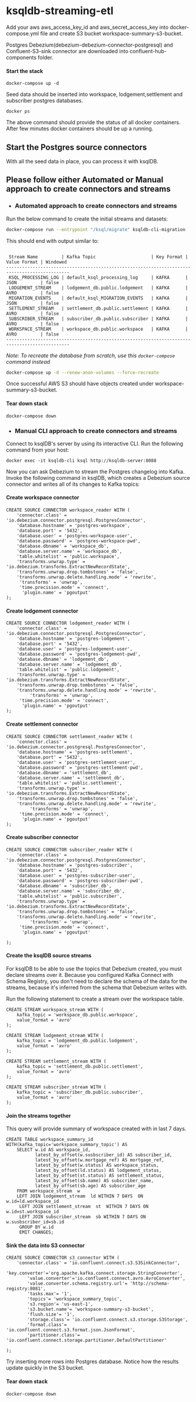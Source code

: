 # ksqldb-streaming-etl

Add your aws aws_access_key_id and aws_secret_access_key into docker-compose.yml file and create S3 bucket workspace-summary-s3-bucket.

Postgres Debezium(debezium-debezium-connector-postgresql) and Confluent-S3-sink connector are downloaded into
confluent-hub-components folder.

#### Start the stack

```shell
docker-compose up -d
```

Seed data should be inserted into workspace, lodgement,settlement and subscriber postgres databases.

```shell
docker ps
```

The above command should provide the status of all docker containers.
After few minutes docker containers should be up a running.

## Start the Postgres source connectors

With all the seed data in place, you can process it with ksqlDB.

## Please follow either Automated or Manual approach to create connectors and streams

- ### Automated approach to create connectors and streams

Run the below command to create the initial streams and datasets:

```sh
docker-compose run --entrypoint "/ksql/migrate" ksqldb-cli-migration
```

This should end with output similar to:

```shell

 Stream Name         | Kafka Topic                     | Key Format | Value Format | Windowed 
----------------------------------------------------------------------------------------------
 KSQL_PROCESSING_LOG | default_ksql_processing_log     | KAFKA      | JSON         | false    
 LODGEMENT_STREAM    | lodgement_db.public.lodgement   | KAFKA      | AVRO         | false    
 MIGRATION_EVENTS    | default_ksql_MIGRATION_EVENTS   | KAFKA      | JSON         | false    
 SETTLEMENT_STREAM   | settlement_db.public.settlement | KAFKA      | AVRO         | false    
 SUBSCRIBER_STREAM   | subscriber_db.public.subscriber | KAFKA      | AVRO         | false    
 WORKSPACE_STREAM    | workspace_db.public.workspace   | KAFKA      | AVRO         | false    
----------------------------------------------------------------------------------------------

```

_Note: To recreate the database from scratch, use this `docker-compose` command instead_

```sh
docker-compose up -d --renew-anon-volumes --force-recreate
```

Once successful AWS S3 should have objects created under workspace-summary-s3-bucket.

#### Tear down stack

```shell
docker-compose down
```

- ### Manual CLI approach to create connectors and streams

Connect to ksqlDB's server by using its interactive
CLI. Run the following command from your host:

```shell
docker exec -it ksqldb-cli ksql http://ksqldb-server:8088
```

Now you can ask Debezium to stream the Postgres changelog into Kafka. Invoke the following command in ksqlDB, which
creates a Debezium source connector and writes all of its changes to Kafka topics:

#### Create workspace connector

```shell
CREATE SOURCE CONNECTOR workspace_reader WITH (
    'connector.class' = 'io.debezium.connector.postgresql.PostgresConnector',
    'database.hostname' = 'postgres-workspace',
    'database.port' = '5432',
    'database.user' = 'postgres-workspace-user',
    'database.password' = 'postgres-workspace-pwd',
    'database.dbname' = 'workspace_db',
    'database.server.name' = 'workspace_db',
    'table.whitelist' = 'public.workspace',
    'transforms.unwrap.type' = 'io.debezium.transforms.ExtractNewRecordState',
    'transforms.unwrap.drop.tombstones' = 'false',
    'transforms.unwrap.delete.handling.mode' = 'rewrite',
     'transforms' = 'unwrap',
     'time.precision.mode' = 'connect',
      'plugin.name' = 'pgoutput'
);

```

#### Create lodgement connector

```shell
CREATE SOURCE CONNECTOR lodgement_reader WITH (
    'connector.class' = 'io.debezium.connector.postgresql.PostgresConnector',
    'database.hostname' = 'postgres-lodgement',
    'database.port' = '5432',
    'database.user' = 'postgres-lodgement-user',
    'database.password' = 'postgres-lodgement-pwd',
    'database.dbname' = 'lodgement_db',
    'database.server.name' = 'lodgement_db',
    'table.whitelist' = 'public.lodgement',
    'transforms.unwrap.type' = 'io.debezium.transforms.ExtractNewRecordState',
    'transforms.unwrap.drop.tombstones' = 'false',
    'transforms.unwrap.delete.handling.mode' = 'rewrite',
         'transforms' = 'unwrap',
     'time.precision.mode' = 'connect',
      'plugin.name' = 'pgoutput'
);

```

#### Create settlement connector

```shell
CREATE SOURCE CONNECTOR settlement_reader WITH (
    'connector.class' = 'io.debezium.connector.postgresql.PostgresConnector',
    'database.hostname' = 'postgres-settlement',
    'database.port' = '5432',
    'database.user' = 'postgres-settlement-user',
    'database.password' = 'postgres-settlement-pwd',
    'database.dbname' = 'settlement_db',
    'database.server.name' = 'settlement_db',
    'table.whitelist' = 'public.settlement',
    'transforms.unwrap.type' = 'io.debezium.transforms.ExtractNewRecordState',
    'transforms.unwrap.drop.tombstones' = 'false',
    'transforms.unwrap.delete.handling.mode' = 'rewrite',
         'transforms' = 'unwrap',
     'time.precision.mode' = 'connect',
      'plugin.name' = 'pgoutput'
);

```

#### Create subscriber connector

```shell
CREATE SOURCE CONNECTOR subscriber_reader WITH (
    'connector.class' = 'io.debezium.connector.postgresql.PostgresConnector',
    'database.hostname' = 'postgres-subscriber',
    'database.port' = '5432',
    'database.user' = 'postgres-subscriber-user',
    'database.password' = 'postgres-subscriber-pwd',
    'database.dbname' = 'subscriber_db',
    'database.server.name' = 'subscriber_db',
    'table.whitelist' = 'public.subscriber',
    'transforms.unwrap.type' = 'io.debezium.transforms.ExtractNewRecordState',
    'transforms.unwrap.drop.tombstones' = 'false',
    'transforms.unwrap.delete.handling.mode' = 'rewrite',
         'transforms' = 'unwrap',
     'time.precision.mode' = 'connect',
      'plugin.name' = 'pgoutput'
    
);

```

#### Create the ksqlDB source streams

For ksqlDB to be able to use the topics that Debezium created, you must declare streams over it. Because you configured
Kafka Connect with Schema Registry, you don't need to declare the schema of the data for the streams, because it's
inferred from the schema that Debezium writes with.

Run the following statement to create a stream over the workspace table.

```shell
CREATE STREAM workspace_stream WITH (
    kafka_topic = 'workspace_db.public.workspace',
    value_format = 'avro'
);

```

```shell
CREATE STREAM lodgement_stream WITH (
    kafka_topic = 'lodgement_db.public.lodgement',
    value_format = 'avro'
);

```

```shell
CREATE STREAM settlement_stream WITH (
    kafka_topic = 'settlement_db.public.settlement',
    value_format = 'avro'
);

```

```shell
CREATE STREAM subscriber_stream WITH (
    kafka_topic = 'subscriber_db.public.subscriber',
    value_format = 'avro'
);

```

#### Join the streams together

This query will provide summary of workspace created with in last 7 days.

```shell
CREATE TABLE workspace_summary_id WITH(kafka_topic='workspace_summary_topic') AS
    SELECT w.id AS workspace_id,
           latest_by_offset(w.susbscriber_id) AS subscriber_id,
           latest_by_offset(w.mortgage_ref) AS mortgage_ref,
           latest_by_offset(w.status) AS workspace_status,
           latest_by_offset(ld.status) AS lodgement_status,
           latest_by_offset(st.status) AS settlement_status,
           latest_by_offset(sb.name) AS subscriber_name,
           latest_by_offset(sb.age) AS subscriber_age
    FROM workspace_stream  w
    LEFT JOIN lodgement_stream  ld WITHIN 7 DAYS  ON w.id=ld.workspace_id
     LEFT JOIN settlement_stream  st  WITHIN 7 DAYS ON w.id=st.workspace_id
     LEFT JOIN subscriber_stream  sb WITHIN 7 DAYS ON w.susbscriber_id=sb.id
     GROUP BY w.id
     EMIT CHANGES;
```

#### Sink the data into S3 connector

```shell
CREATE SOURCE CONNECTOR s3_connector WITH (
    'connector.class' = 'io.confluent.connect.s3.S3SinkConnector',
    'key.converter'='org.apache.kafka.connect.storage.StringConverter',
		'value.converter'='io.confluent.connect.avro.AvroConverter',
		'value.converter.schema.registry.url'= 'http://schema-registry:8081',
		'tasks.max'= '1',
		'topics'= 'workspace_summary_topic',
		's3.region'= 'us-east-1',
		's3.bucket.name'= 'workspace-summary-s3-bucket',
		'flush.size'= '1',
		'storage.class'= 'io.confluent.connect.s3.storage.S3Storage',
		'format.class'= 'io.confluent.connect.s3.format.json.JsonFormat',
        'partitioner.class'= 'io.confluent.connect.storage.partitioner.DefaultPartitioner'
    
);
```

Try inserting more rows into Postgres database. Notice how the results update quickly in the S3 bucket.

#### Tear down stack

```shell
docker-compose down
```